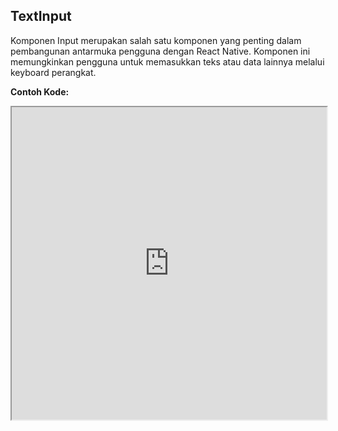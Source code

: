 ## TextInput

Komponen Input merupakan salah satu komponen yang penting dalam pembangunan antarmuka pengguna dengan React Native. Komponen ini memungkinkan pengguna untuk memasukkan teks atau data lainnya melalui keyboard perangkat.

<!-- **Fungsi dan Kegunaan:** Komponen Input memiliki beberapa kegunaan utama:

1. **Penerimaan Data:** Komponen Input digunakan untuk mengumpulkan data yang dimasukkan oleh pengguna, seperti teks, angka, atau informasi lainnya.
2. **Formulir:** Biasanya digunakan dalam formulir untuk mengizinkan pengguna memasukkan informasi seperti nama, alamat email, kata sandi, dan lainnya.
3. **Pengaturan State:** Data yang dimasukkan melalui komponen Input dapat digunakan untuk mengatur state komponen atau komponen lainnya. -->

**Contoh Kode:**

<iframe src="https://snack.expo.dev/@doltons/textinput-component" height="500" width="100%" title="TextInput Example"></iframe>

<!-- ```jsx
import React, { useState } from 'react';
import { View, TextInput, Text } from 'react-native';

const InputExample = () => {
  const [inputText, setInputText] = useState('');

  const handleInputChange = (text) => {
    setInputText(text);
  };

  return (
    <View>
      <Text>Masukkan Nama Kamu:</Text>
      <TextInput
        placeholder="Contoh: John Doe"
        onChangeText={handleInputChange}
        value={inputText}
      />
      <Text>Kamu memasukkan: {inputText}</Text>
    </View>
  );
}

export default InputExample;
``` -->
